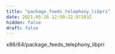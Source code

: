 ```yaml
---
title: "package_feeds_telephony_libpri"
date: 2021-05-26 12:50:22.971832
hidden: false
draft: false
---
```


x86/64/package_feeds_telephony_libpri

